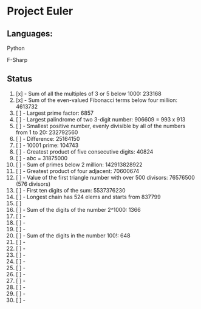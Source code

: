 # Project Euler

## Languages:

Python

F-Sharp

## Status

1.  [x] -  Sum of all the multiples of 3 or 5 below 1000: 233168
2.  [x] -  Sum of the even-valued Fibonacci terms below four million: 4613732
3.  [ ] -  Largest prime factor: 6857
4.  [ ] -  Largest palindrome of two 3-digit number: 906609 = 993 x 913
5.  [ ] -  Smallest positive number, evenly divisible by all of the numbers from 1 to 20: 232792560
6.  [ ] -  Difference: 25164150
7.  [ ] -  10001 prime: 104743
8.  [ ] -  Greatest product of five consecutive digits: 40824
9.  [ ] -  a*b*c = 31875000
10. [ ] -  Sum of primes below 2 million: 142913828922
11. [ ] -  Greatest product of four adjacent: 70600674
12. [ ] -  Value of the first triangle number with over 500 divisors: 76576500 (576 divisors)
13. [ ] -  First ten digits of the sum: 5537376230
14. [ ] -  Longest chain has 524 elems and starts from 837799
15. [ ]
16. [ ] -  Sum of the digits of the number 2^1000: 1366
17. [ ] -  
18. [ ] -  
19. [ ] -  
20. [ ] -  Sum of the digits in the number 100!: 648
21. [ ] -  
22. [ ] -  
23. [ ] -  
24. [ ] -  
25. [ ] -  
26. [ ] -  
27. [ ] -  
28. [ ] -  
29. [ ] -  
30. [ ] -  

